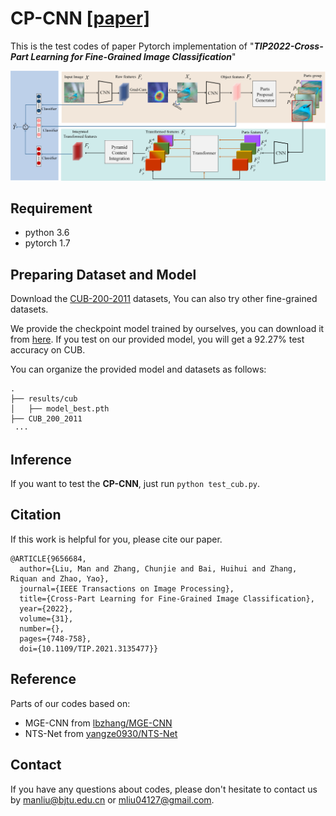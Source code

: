 # CP-CNN [[paper]](https://ieeexplore.ieee.org/document/9656684)
This is the test codes of paper
Pytorch implementation of "***TIP2022-Cross-Part Learning for Fine-Grained Image Classification***"

![](figs/frame.png)

## Requirement
   * python 3.6
   * pytorch 1.7
  


## Preparing Dataset and Model
Download the [CUB-200-2011](http://www.vision.caltech.edu/visipedia-data/CUB-200-2011/CUB_200_2011.tgz) datasets, You can also try other fine-grained datasets.

We provide the checkpoint model trained by ourselves, you can download it from [here](https://drive.google.com/file/d/1uhrj_-cWZmULIa2mgXWSHkDB1rTMZNWN/view?usp=sharing). If you test on our provided model, you will get a 92.27% test accuracy on CUB.

You can organize the provided model and datasets as follows: 
```
.
├── results/cub
│   ├── model_best.pth
├── CUB_200_2011
 ···
```

## Inference
If you want to test the **CP-CNN**, just run ``python test_cub.py``.


## Citation
If this work is helpful for you, please cite our paper.

```
@ARTICLE{9656684,
  author={Liu, Man and Zhang, Chunjie and Bai, Huihui and Zhang, Riquan and Zhao, Yao},
  journal={IEEE Transactions on Image Processing}, 
  title={Cross-Part Learning for Fine-Grained Image Classification}, 
  year={2022},
  volume={31},
  number={},
  pages={748-758},
  doi={10.1109/TIP.2021.3135477}}
```


## Reference
Parts of our codes based on:
* MGE-CNN from [lbzhang/MGE-CNN](https://github.com/lbzhang/MGE-CNN)
* NTS-Net from [yangze0930/NTS-Net](https://github.com/yangze0930/NTS-Net)

## Contact
If you have any questions about codes, please don't hesitate to contact us by manliu@bjtu.edu.cn or mliu04127@gmail.com.









